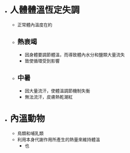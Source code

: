 - # 人體體溫恆定失調
	- 正常體內溫度在約
	- ## 熱衰竭
		- 因身體要調節體溫，而導致體內水分和鹽類大量流失
		- 致使循環受到影響
	- ## 中暑
		- 因大量流汗，使體溫調節機制失衡
		- 無法流汗，皮膚熱乾潮紅
- # 內溫動物
	- 鳥類和哺乳類
	- 利用本身代謝作用所產生的熱量來維持體溫
		- 也